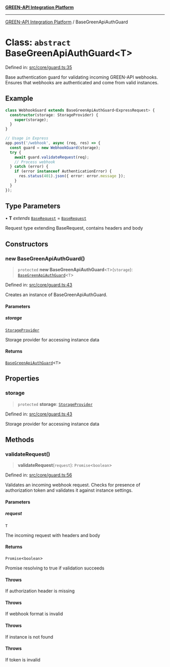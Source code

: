 [**GREEN-API Integration Platform**](../README.md)

***

[GREEN-API Integration Platform](../globals.md) / BaseGreenApiAuthGuard

# Class: `abstract` BaseGreenApiAuthGuard\<T\>

Defined in: [src/core/guard.ts:35](https://github.com/green-api/greenapi-integration/blob/63683bb8d19b76d9e4ce6bd0a8121d8d2cf428af/src/core/guard.ts#L35)

Base authentication guard for validating incoming GREEN-API webhooks.
Ensures that webhooks are authenticated and come from valid instances.

## Example

```typescript
class WebhookGuard extends BaseGreenApiAuthGuard<ExpressRequest> {
  constructor(storage: StorageProvider) {
    super(storage);
  }
}

// Usage in Express
app.post('/webhook', async (req, res) => {
  const guard = new WebhookGuard(storage);
  try {
    await guard.validateRequest(req);
    // Process webhook
  } catch (error) {
    if (error instanceof AuthenticationError) {
      res.status(401).json({ error: error.message });
    }
  }
});
```

## Type Parameters

• **T** *extends* [`BaseRequest`](../interfaces/BaseRequest.md) = [`BaseRequest`](../interfaces/BaseRequest.md)

Request type extending BaseRequest, contains headers and body

## Constructors

### new BaseGreenApiAuthGuard()

> `protected` **new BaseGreenApiAuthGuard**\<`T`\>(`storage`): [`BaseGreenApiAuthGuard`](BaseGreenApiAuthGuard.md)\<`T`\>

Defined in: [src/core/guard.ts:43](https://github.com/green-api/greenapi-integration/blob/63683bb8d19b76d9e4ce6bd0a8121d8d2cf428af/src/core/guard.ts#L43)

Creates an instance of BaseGreenApiAuthGuard.

#### Parameters

##### storage

[`StorageProvider`](StorageProvider.md)

Storage provider for accessing instance data

#### Returns

[`BaseGreenApiAuthGuard`](BaseGreenApiAuthGuard.md)\<`T`\>

## Properties

### storage

> `protected` **storage**: [`StorageProvider`](StorageProvider.md)

Defined in: [src/core/guard.ts:43](https://github.com/green-api/greenapi-integration/blob/63683bb8d19b76d9e4ce6bd0a8121d8d2cf428af/src/core/guard.ts#L43)

Storage provider for accessing instance data

## Methods

### validateRequest()

> **validateRequest**(`request`): `Promise`\<`boolean`\>

Defined in: [src/core/guard.ts:56](https://github.com/green-api/greenapi-integration/blob/63683bb8d19b76d9e4ce6bd0a8121d8d2cf428af/src/core/guard.ts#L56)

Validates an incoming webhook request.
Checks for presence of authorization token and validates it against instance settings.

#### Parameters

##### request

`T`

The incoming request with headers and body

#### Returns

`Promise`\<`boolean`\>

Promise resolving to true if validation succeeds

#### Throws

If authorization header is missing

#### Throws

If webhook format is invalid

#### Throws

If instance is not found

#### Throws

If token is invalid
